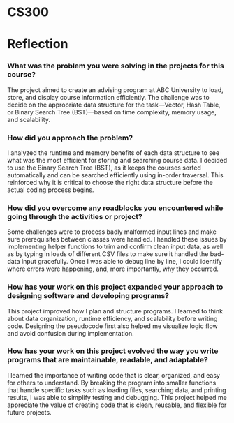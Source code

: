 # CS300

# Reflection

### What was the problem you were solving in the projects for this course?
The project aimed to create an advising program at ABC University to load, store, and display course information efficiently. The challenge was to decide on the appropriate data structure for the task—Vector, Hash Table, or Binary Search Tree (BST)—based on time complexity, memory usage, and scalability.

### How did you approach the problem?
I analyzed the runtime and memory benefits of each data structure to see what was the most efficient for storing and searching course data. I decided to use the Binary Search Tree (BST), as it keeps the courses sorted automatically and can be searched efficiently using in-order traversal. This reinforced why it is critical to choose the right data structure before the actual coding process begins.

### How did you overcome any roadblocks you encountered while going through the activities or project?
Some challenges were to process badly malformed input lines and make sure prerequisites between classes were handled. I handled these issues by implementing helper functions to trim and confirm clean input data, as well as by typing in loads of different CSV files to make sure it handled the bad-data input gracefully. Once I was able to debug line by line, I could identify where errors were happening, and, more importantly, why they occurred. 

### How has your work on this project expanded your approach to designing software and developing programs? 
This project improved how I plan and structure programs. I learned to think about data organization, runtime efficiency, and scalability before writing code. Designing the pseudocode first also helped me visualize logic flow and avoid confusion during implementation.


### How has your work on this project evolved the way you write programs that are maintainable, readable, and adaptable? 
I learned the importance of writing code that is clear, organized, and easy for others to understand. By breaking the program into smaller functions that handle specific tasks such as loading files, searching data, and printing results, I was able to simplify testing and debugging. This project helped me appreciate the value of creating code that is clean, reusable, and flexible for future projects.
